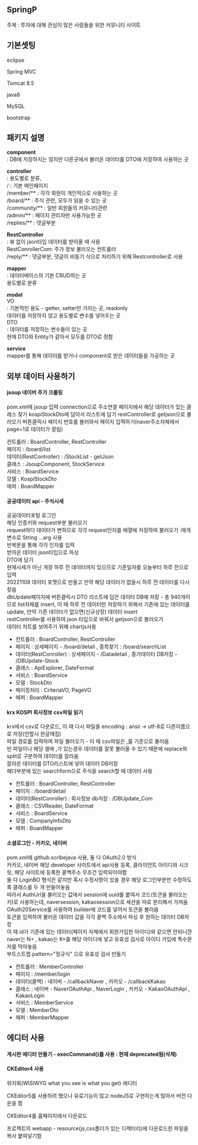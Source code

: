 ## SpringP
주제 : 
투자에 대해 관심이 많은 사람들을 위한 커뮤니티 사이트
  




## 기본셋팅  
	  	
  eclipse
  
  
  Spring MVC 
  
  
  Tomcat 8.5   
  
  
  
  java8    	
  
  
  MySQL  
  
  
  bootstrap   
  
  
  		
## 패키지 설명

**component**     
: DB에 저장하지는 않지만 다른곳에서 불러온 데이터를 DTO에 저장하여 사용하는 곳


**controller**     
: 용도별로 분류,     
  / : 기본 메인페이지    
  /member/** : 각각 회원이 개인적으로 사용하는 곳    
  /board/** : 주식 관련, 모두가 읽을 수 있는 곳    
  /community/** : 일반 회원들의 커뮤니티관련    
  /admin/** : 페이지 관리자만 사용가능한 곳    
  /replies/** : 댓글부분    
    
**RestController**    
: 뷰 없이 json타입 데이터를 받아올 때 사용   
    RestConrollerCom: 주가 정보 불러오는 컨트롤러   
  /reply/** : 댓글부분, 댓글이 비동기 식으로 처리하기 위해 Restcontroller로 사용

    
**mapper**     
: 데이터베이스의 기본 CRUD하는 곳   
용도별로 분류   


**model**   
VO     
: 기본적인 용도 - getter, setter만 가지는 곳, readonly   
데이터를 저장하지 않고 용도별로 변수를 넣어두는 곳    
DTO     
: 데이터를 저장하는 변수들이 있는 곳   
현재 DTO와 Entity가 같아서 모두를 DTO로 정함   


**service**   
mapper를 통해 데이터를 받거나 component로 받은 데이터들을 가공하는 곳    


  


##  외부 데이터 사용하기

#### jsoup 네이버 주가 크롤링
pom.xml에 jsoup 입력
connection으로 주소연결
페이지에서 해당 데이터가 있는 클래스 찾기
kospiStockDto에 담아서 리스트에 담기
restController로 getjson으로 불러오기
버튼클릭시 페이지 번호를 불러와서 페이지 입력하기(naver주소자체에서 page=1로 데이터가 잘림)

컨트롤러 : BoardController, RestController    
페이지 : /board/list   
데이터(RestController) : /StockList - getJson    
클래스 : JsoupComponent, StockService    
서비스 : BoardService    
모델 : KospiStockDto    
매퍼 : BoardMapper          
            
  


#### 공공데이터 api - 주식시세
공공데이터포털 로그인   
해당 인증키와 request부분 불러오기         
request마다 데이터가 변하므로 각각 request인자를 배열에 저장하여 불러오기 :매개변수로 String ...arg 사용      
반복문을 통해 각각 인자를 입력   
받아온 데이터 json타입으로 파싱   
DTO에 담기   
현재시세가 아닌 개장 하루 전 데이터까지 있으므로 기준일자를 오늘부터 하루 전으로 입력    
20221108 데이터 포맷으로 만들고 만약 해당 데이터가 없을시 하루 전 데이터를 다시 찾음        
dbUpdate페이지에 버튼클릭시 DTO 리스트에 담은 데이터 DB에 저장 - 총 940개이므로 list자체를 insert, 이 때 하루 전 데이터만 저장하기 위해서 기존에 있는 데이터를 update, 만약 기존 데이터가 없으면(신규상장) 데이터 insert    
restController를 사용하여 json 타입으로 바꿔서 getjson으로 불러오기   
데이터 차트를 보여주기 위해 chartjs사용   

- 컨트롤러 : BoardController, RestController    
- 페이지 : 상세페이지 - /board/detail , 종목찾기 : /board/searchList
- 데이터(RestConroller) : 상세페이지 - /Datadetail , 종가데이터 DB저장 - /DBUpdate-Stock    
- 클래스 : ApiExplorer, DateFormat   
- 서비스 : BoardService    
- 모델 : StockDto   
- 페이징처리 : CriteriaVO, PageVO    
- 매퍼 : BoardMapper    
  


#### krx KOSPI 회사정보 csv파일 읽기
 krx에서 csv로 다운로드, 이 때 다시 파일을 encoding : ansii -> utf-8로 다른이름으로 저장(안할시 한글깨짐)   
 파일 경로를 입력하여 파일 불러오기 - 이 때 csv파일은 ,를 기준으로 불러옴   
 빈 파일이나 해당 셀에 ,가 있는경우 데이터를 잘못 불러올 수 있기 때문에 replace와 split로 구분하여 데이터를 잘라옴    
 잘라온 데이터를 DTO리스트에 넣어 데이터 DB저장   
헤더부분에 있는 searchform으로 주식을 search할 때 데이터 사용    

- 컨트롤러 : BoardController, RestController    
- 페이지 : /board/detail   
- 데이터(RestConroller) : 회사정보 db저장 : /DBUpdate_Com     
- 클래스 : CSVReader, DateFormat   
- 서비스 : BoardService    
- 모델 : CompanyInfoDto   
- 매퍼 : BoardMapper    


#### 소셜로그인 - 카카오, 네이버
pom.xml에 github.scribejava 사용, 둘 다 OAuth2.0 방식  
카카오, 네이버 해당 developer 사이트에서 api사용 등록, 클라이언트 아이디와 시크릿, 해당 사이트에 등록한 콜백주소 무조건 입력되어야함   
둘 다 LoginBO 형식은 같지만 혹시 수정사항이 있을 경우 해당 로그인부분만 수정하도록 클래스를 두 개 만들어놓음   
따라서 AuthUrl을 불러오는 값에서 session에 uuid를 붙여서 코드(토큰을 불러오는 키)로 사용하는데, naversession, kakaosession으로 세션을 따로 분리해서 가져옴    
OAuth20Service를 사용하여 builder에 코드를 넣어서 토큰을 불러옴   
토큰을 입력하여 불러온 데이터 값을 각각 콜백 주소에서 파싱 후 원하는 데이터 DB저장    
이 때 id가 기존에 있는 데이터(페이지 자체에서 회원가입한 아이디)와 같으면 안되니깐 naver는 N+ , kakao는 K+를 해당 아이디에 넣고 유효성 검사로 아이디 가입에 특수문자를 막아놓음   
부트스트랩 pattern="정규식" 으로 유효성 검사 만들기   

- 컨트롤러 : MemberController
- 페이지 : /member/login
- 데이터(콜백) : 네이버 - /callbackNaver   ,   카카오 - /callbackKakao 
- 클래스 : 네이버 - NaverOAuthApi , NaverLogin    , 카카오 - KakaoOAuthApi , KakaoLogin      
- 서비스 : MemberService
- 모델 : MemberDto
- 매퍼 : MemberMapper
  


## 에디터 사용     
#### 게시판 에디터 만들기 - execCommand()를 사용 : 현재 deprecated됨(삭제)   
    

#### CKEditor4 사용		  
위지윅(WISIWYG what you see is what you get) 에디터


CKEditor5를 사용하려 했으나 유료기능이 많고 nodeJS로 구현하는게 많아서 버전 다운을 함	


CKEditor4를 홈페이지에서 다운로드		         


프로젝트의 webapp - resource(js,css폴더가 있는 디렉터리)에 다운로드한 파일을 복사 붙여넣기함	


<script>를 사용하여 src= "../resources/ckeditor/ckeditor.js" 로 jsp와 js파일을 연결		
        
        
		   <div id=editor contenteditable="true">		  
                           
                           
로 에디터를 적용할 태그를 만듬		          
                           
                           
새로 javascript파일을 연결하여 CKEDITOR.replace("적용할 태그 아이디")를 작성 ,	
                                                      
             
이 때 적용할 id 앞에 #를 붙이지 않음		       
                           
                           
CKEDITOR.replace("태그아이디",{이미지 업로드 - filebrowserUploadUrl:"업로드를 구현할 컨트롤러 주소"})입력	
                           
                           
서버에 전송하기 전 컨트롤러(before)와 서버에 전송한 후 보여지는 컨트롤러(after) 두개를 구분하여 생성		
                           
                           
before에 multipart를 사용하여 after에 보내질 경로를 작성하고 해당 이미지 파일을 지정한 경로에 전송하여 저장,		
                           
                           
printwriter를 사용하여 ckedior자체 함수에 주소를 전송, after에 받은 주소를 가공하여 뷰에 보여줌	
                           
                           
(주의 : 날짜폴더 경로를 after에 보내주려고 했으나 error발생 - ckeditor함수에 경로를 의미하는 "\\" 문자를 인코딩할 수 없음,	
                           
                           
따라서 \\ 대신에 다른 특수문자를 대체하여 보낸후 after에 다시 \\로 바꿔줌)		        
                           
                           
form으로 db에 저장할 때 에디터에 쓴 내용은 input hidden에 value값으로 따로 보내줌		
                           
                           
이때 해당 에디터 데이터는 CKEDITOR.instances.editor.getData(); 로 가져올 수 있음	
                           
                           
		      
    








